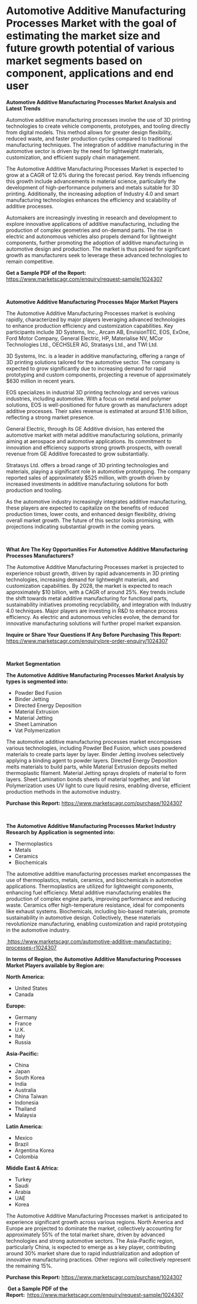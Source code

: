<p><h1>Automotive Additive Manufacturing Processes Market with the goal of estimating the market size and future growth potential of various market segments based on component, applications and end user</h1></p><p><strong>Automotive Additive Manufacturing Processes Market Analysis and Latest Trends</strong></p>
<p><p>Automotive additive manufacturing processes involve the use of 3D printing technologies to create vehicle components, prototypes, and tooling directly from digital models. This method allows for greater design flexibility, reduced waste, and faster production cycles compared to traditional manufacturing techniques. The integration of additive manufacturing in the automotive sector is driven by the need for lightweight materials, customization, and efficient supply chain management.</p><p>The Automotive Additive Manufacturing Processes Market is expected to grow at a CAGR of 12.6% during the forecast period. Key trends influencing this growth include advancements in material science, particularly the development of high-performance polymers and metals suitable for 3D printing. Additionally, the increasing adoption of Industry 4.0 and smart manufacturing technologies enhances the efficiency and scalability of additive processes. </p><p>Automakers are increasingly investing in research and development to explore innovative applications of additive manufacturing, including the production of complex geometries and on-demand parts. The rise in electric and autonomous vehicles also propels demand for lightweight components, further promoting the adoption of additive manufacturing in automotive design and production. The market is thus poised for significant growth as manufacturers seek to leverage these advanced technologies to remain competitive.</p></p>
<p><strong>Get a Sample PDF of the Report:&nbsp;</strong> <a href="https://www.marketscagr.com/enquiry/request-sample/1024307?utm_campaign=2678&utm_medium=2&utm_source=Github&utm_content=ia&utm_term=18042025&utm_id=automotive-additive-manufacturing-processes">https://www.marketscagr.com/enquiry/request-sample/1024307</a></p>
<p>&nbsp;</p>
<p><strong>Automotive Additive Manufacturing Processes Major Market Players</strong></p>
<p><p>The Automotive Additive Manufacturing Processes market is evolving rapidly, characterized by major players leveraging advanced technologies to enhance production efficiency and customization capabilities. Key participants include 3D Systems, Inc., Arcam AB, EnvisionTEC, EOS, ExOne, Ford Motor Company, General Electric, HP, Materialise NV, MCor Technologies Ltd., OECHSLER AG, Stratasys Ltd., and TWI Ltd.</p><p>3D Systems, Inc. is a leader in additive manufacturing, offering a range of 3D printing solutions tailored for the automotive sector. The company is expected to grow significantly due to increasing demand for rapid prototyping and custom components, projecting a revenue of approximately $630 million in recent years.</p><p>EOS specializes in industrial 3D printing technology and serves various industries, including automotive. With a focus on metal and polymer solutions, EOS is well-positioned for future growth as manufacturers adopt additive processes. Their sales revenue is estimated at around $1.16 billion, reflecting a strong market presence.</p><p>General Electric, through its GE Additive division, has entered the automotive market with metal additive manufacturing solutions, primarily aiming at aerospace and automotive applications. Its commitment to innovation and efficiency supports strong growth prospects, with overall revenue from GE Additive forecasted to grow substantially.</p><p>Stratasys Ltd. offers a broad range of 3D printing technologies and materials, playing a significant role in automotive prototyping. The company reported sales of approximately $525 million, with growth driven by increased investments in additive manufacturing solutions for both production and tooling.</p><p>As the automotive industry increasingly integrates additive manufacturing, these players are expected to capitalize on the benefits of reduced production times, lower costs, and enhanced design flexibility, driving overall market growth. The future of this sector looks promising, with projections indicating substantial growth in the coming years.</p></p>
<p>&nbsp;</p>
<p><strong>What Are The Key Opportunities For Automotive Additive Manufacturing Processes Manufacturers?</strong></p>
<p><p>The Automotive Additive Manufacturing Processes market is projected to experience robust growth, driven by rapid advancements in 3D printing technologies, increasing demand for lightweight materials, and customization capabilities. By 2028, the market is expected to reach approximately $10 billion, with a CAGR of around 25%. Key trends include the shift towards metal additive manufacturing for functional parts, sustainability initiatives promoting recyclability, and integration with Industry 4.0 techniques. Major players are investing in R&D to enhance process efficiency. As electric and autonomous vehicles evolve, the demand for innovative manufacturing solutions will further propel market expansion.</p></p>
<p><strong>Inquire or Share Your Questions If Any Before Purchasing This Report:</strong> <a href="https://www.marketscagr.com/enquiry/pre-order-enquiry/1024307?utm_campaign=2678&utm_medium=2&utm_source=Github&utm_content=ia&utm_term=18042025&utm_id=automotive-additive-manufacturing-processes">https://www.marketscagr.com/enquiry/pre-order-enquiry/1024307</a></p>
<p>&nbsp;</p>
<p><strong>Market Segmentation</strong></p>
<p><strong>The Automotive Additive Manufacturing Processes Market Analysis by types is segmented into:</strong></p>
<p><ul><li>Powder Bed Fusion</li><li>Binder Jetting</li><li>Directed Energy Deposition</li><li>Material Extrusion</li><li>Material Jetting</li><li>Sheet Lamination</li><li>Vat Polymerization</li></ul></p>
<p><p>The automotive additive manufacturing processes market encompasses various technologies, including Powder Bed Fusion, which uses powdered materials to create parts layer by layer. Binder Jetting involves selectively applying a binding agent to powder layers. Directed Energy Deposition melts materials to build parts, while Material Extrusion deposits melted thermoplastic filament. Material Jetting sprays droplets of material to form layers. Sheet Lamination bonds sheets of material together, and Vat Polymerization uses UV light to cure liquid resins, enabling diverse, efficient production methods in the automotive industry.</p></p>
<p><strong>Purchase this Report:&nbsp;</strong><a href="https://www.marketscagr.com/purchase/1024307?utm_campaign=2678&utm_medium=2&utm_source=Github&utm_content=ia&utm_term=18042025&utm_id=automotive-additive-manufacturing-processes">https://www.marketscagr.com/purchase/1024307</a></p>
<p>&nbsp;</p>
<p><strong>The Automotive Additive Manufacturing Processes Market Industry Research by Application is segmented into:</strong></p>
<p><ul><li>Thermoplastics</li><li>Metals</li><li>Ceramics</li><li>Biochemicals</li></ul></p>
<p><p>The automotive additive manufacturing processes market encompasses the use of thermoplastics, metals, ceramics, and biochemicals in automotive applications. Thermoplastics are utilized for lightweight components, enhancing fuel efficiency. Metal additive manufacturing enables the production of complex engine parts, improving performance and reducing waste. Ceramics offer high-temperature resistance, ideal for components like exhaust systems. Biochemicals, including bio-based materials, promote sustainability in automotive design. Collectively, these materials revolutionize manufacturing, enabling customization and rapid prototyping in the automotive industry.</p></p>
<p><a href="https://www.marketscagr.com/automotive-additive-manufacturing-processes-r1024307?utm_campaign=2678&utm_medium=2&utm_source=Github&utm_content=ia&utm_term=18042025&utm_id=automotive-additive-manufacturing-processes">&nbsp;https://www.marketscagr.com/automotive-additive-manufacturing-processes-r1024307</a></p>
<p><strong>In terms of Region, the Automotive Additive Manufacturing Processes Market Players available by Region are:</strong></p>
<p>
    <p> <strong> North America: </strong>
        <ul>
            <li>United States</li>
            <li>Canada</li>
        </ul>
        </p> 
    <p> <strong> Europe: </strong>
        <ul>
            <li>Germany</li>
            <li>France</li>
            <li>U.K.</li>
            <li>Italy</li>
            <li>Russia</li>
        </ul>
        </p> 
    <p> <strong> Asia-Pacific: </strong>
        <ul>
            <li>China</li>
            <li>Japan</li>
            <li>South Korea</li>
            <li>India</li>
            <li>Australia</li>
            <li>China Taiwan</li>
            <li>Indonesia</li>
            <li>Thailand</li>
            <li>Malaysia</li>
        </ul>
        </p> 
    <p> <strong> Latin America: </strong>
        <ul>
            <li>Mexico</li>
            <li>Brazil</li>
            <li>Argentina Korea</li>
            <li>Colombia</li>
        </ul>
        </p> 
    <p> <strong> Middle East & Africa: </strong>
        <ul>
            <li>Turkey</li>
            <li>Saudi</li>
            <li>Arabia</li>
            <li>UAE</li>
            <li>Korea</li>
        </ul>
    </p>
    </p>
<p><p>The Automotive Additive Manufacturing Processes market is anticipated to experience significant growth across various regions. North America and Europe are projected to dominate the market, collectively accounting for approximately 55% of the total market share, driven by advanced technologies and strong automotive sectors. The Asia-Pacific region, particularly China, is expected to emerge as a key player, contributing around 30% market share due to rapid industrialization and adoption of innovative manufacturing practices. Other regions will collectively represent the remaining 15%.</p></p>
<p><strong>Purchase this Report: </strong><a href="https://www.marketscagr.com/purchase/1024307?utm_campaign=2678&utm_medium=2&utm_source=Github&utm_content=ia&utm_term=18042025&utm_id=automotive-additive-manufacturing-processes">https://www.marketscagr.com/purchase/1024307</a></p>
<p>&nbsp;<strong>Get a Sample PDF of the Report:&nbsp;&nbsp;</strong><a href="https://www.marketscagr.com/enquiry/request-sample/1024307?utm_campaign=2678&utm_medium=2&utm_source=Github&utm_content=ia&utm_term=18042025&utm_id=automotive-additive-manufacturing-processes">https://www.marketscagr.com/enquiry/request-sample/1024307</a></p>
<p><strong></strong></p>
<p><p></p><p></p><p></p></p>